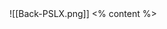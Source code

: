  <grid drag="100 100" drop="0 0" class="fullImage">
![[Back-PSLX.png]]
</grid>
<grid drag="40 70" drop="30 15" class="content backcover" align="center" pad="0 40px"  >
<% content %>
</grid>